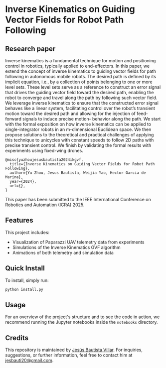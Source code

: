 # Inverse Kinematics on Guiding Vector Fields for Robot Path Following

## Research paper

Inverse kinematics is a fundamental technique for
motion and positioning control in robotics, typically applied
to end-effectors. In this paper, we extend the concept of
inverse kinematics to guiding vector fields for path following
in autonomous mobile robots. The desired path is defined by
its implicit equation, i.e., by a collection of points belonging to
one or more level sets. These level sets serve as a reference to
construct an error signal that drives the guiding vector field
toward the desired path, enabling the robot to converge and
travel along the path by following such vector field. We leverage
inverse kinematics to ensure that the constructed error signal
behaves like a linear system, facilitating control over the robot’s
transient motion toward the desired path and allowing for
the injection of feed-forward signals to induce precise motion-
behavior along the path. We start with the formal exposition
on how inverse kinematics can be applied to single-integrator
robots in an m-dimensional Euclidean space. We then propose
solutions to the theoretical and practical challenges of applying
this technique to unicycles with constant speeds to follow 2D
paths with precise transient control. We finish by validating the
formal results with experiments using fixed-wing drones.

    @misc{yuzhoujesusbautista2024ikgvf,
      title={Inverse Kinematics on Guiding Vector Fields for Robot Path Following}, 
      author={Yu Zhou, Jesus Bautista, Weijia Yao, Hector Garcia de Marina},
      year={2024},
      url={}, 
    }

This paper has been submitted to the IEEE International Conference on Robotics and Automation (ICRA) 2025.

## Features
This project includes:

* Visualization of Paparazzi UAV telemetry data from experiments
* Simulations of the Inverse Kinematics GVF algorithm
* Animations of both telemetry and simulation data

## Quick Install

To install, simply run:

```bash
python install.py
```

## Usage

For an overview of the project's structure and to see the code in action, we recommend running the Jupyter notebooks inside the `notebooks` directory.

## Credits

This repository is maintained by [Jesús Bautista Villar](https://sites.google.com/view/jbautista-research). For inquiries, suggestions, or further information, feel free to contact him at <jesbauti20@gmail.com>.
